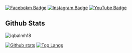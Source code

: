 [![Facebokm Badge](https://img.shields.io/badge/-iqbalmh18-blue?style=flat&logo=Facebook&logoColor=white&link=https://www.facebook.com/iqbalmh18/)](https://www.facebook.com/iqbalmh18) [![Instagram Badge](https://img.shields.io/badge/-iqbalmh18-f01397?style=flat&logo=Instagram&logoColor=white&link=https://www.instagram.com/iqbalmh18/)](https://www.instagram.com/iqbalmh18/) [![YouTube Badge](https://img.shields.io/badge/-iqbalmh18-f01313?style=flat&logo=Youtube&logoColor=white&link=https://youtube.com/iqbalmh18/)](https://www.youtube.com/iqblmh18/) 
## Github Stats
<p align=left> <img src=https://komarev.com/ghpvc/?username=iqbalmh18 alt=iqbalmh18 /> </p>

[![Github stats](https://github-readme-stats.vercel.app/api?username=iqbalmh18&show_icons=true&theme=dark&include_all_commits=true)](https://github.com/iqbalmh18/github-readme-stats)
[![Top Langs](https://github-readme-stats.vercel.app/api/top-langs/?username=iqbalmh18&layout=compact&theme=dark)](https://github.com/iqbalmh18/github-readme-stats)
